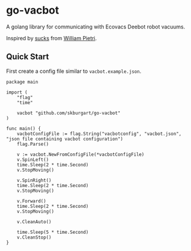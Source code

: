# go-vacbot

A golang library for communicating with Ecovacs Deebot robot vacuums.

Inspired by [sucks](https://github.com/wpietri/sucks) from [William Pietri](https://github.com/wpietri).

## Quick Start
First create a config file similar to `vacbot.example.json`.

```golang
package main

import (
	"flag"
	"time"

	vacbot "github.com/skburgart/go-vacbot"
)

func main() {
	vacbotConfigFile := flag.String("vacbotconfig", "vacbot.json", "json file containing vacbot configuration")
	flag.Parse()

	v := vacbot.NewFromConfigFile(*vacbotConfigFile)
	v.SpinLeft()
	time.Sleep(2 * time.Second)
	v.StopMoving()

	v.SpinRight()
	time.Sleep(2 * time.Second)
	v.StopMoving()

	v.Forward()
	time.Sleep(2 * time.Second)
	v.StopMoving()

	v.CleanAuto()

	time.Sleep(5 * time.Second)
	v.CleanStop()
}
```
